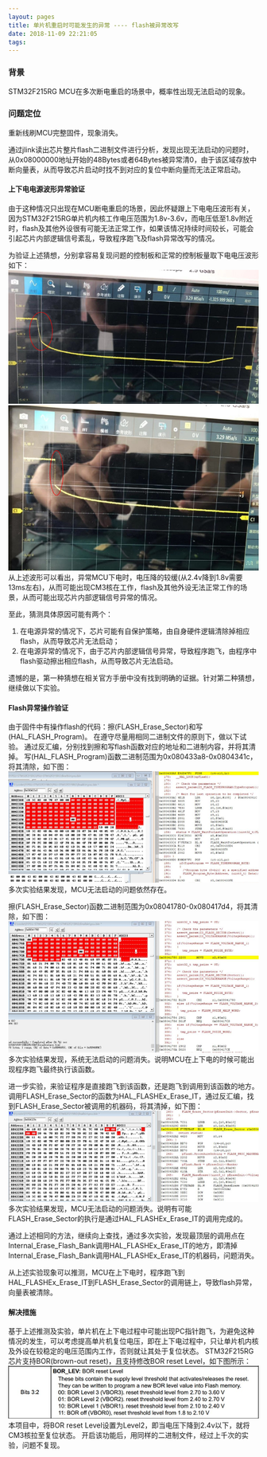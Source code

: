 ```yaml
---
layout: pages
title: 单片机重启时可能发生的异常 ---- flash被异常改写
date: 2018-11-09 22:21:05
tags:
---
```

### 背景
STM32F215RG MCU在多次断电重启的场景中，概率性出现无法启动的现象。

### 问题定位
重新线刷MCU完整固件，现象消失。

通过jlink读出芯片整片flash二进制文件进行分析，发现出现无法启动的问题时，从0x08000000地址开始的48Bytes或者64Bytes被异常清0，由于该区域存放中断向量表，从而导致芯片启动时找不到对应的复位中断向量而无法正常启动。

#### 上下电电源波形异常验证
由于这种情况只出现在MCU断电重启的场景，因此怀疑跟上下电电压波形有关，因为STM32F215RG单片机内核工作电压范围为1.8v-3.6v，而电压低至1.8v附近时，flash及其他外设很有可能无法正常工作，如果该情况持续时间较长，可能会引起芯片内部逻辑信号紊乱，导致程序跑飞及flash异常改写的情况。

为验证上述猜想，分别拿容易复现问题的控制板和正常的控制板量取下电电压波形如下：
![](/images/mcu-power-on-erase-flash/fault-vol.png)
![](/images/mcu-power-on-erase-flash/normal-vol.png)
从上述波形可以看出，异常MCU下电时，电压降的较缓(从2.4v降到1.8v需要13ms左右)，从而可能出现CM3核在工作，flash及其他外设无法正常工作的场景，从而可能出现芯片内部逻辑信号异常的情况。

至此，猜测具体原因可能有两个：
1. 在电源异常的情况下，芯片可能有自保护策略，由自身硬件逻辑清除掉相应flash，从而导致芯片无法启动；
2. 在电源异常的情况下，由于芯片内部逻辑信号异常，导致程序跑飞，由程序中flash驱动擦出相应flash，从而导致芯片无法启动。

遗憾的是，第一种猜想在相关官方手册中没有找到明确的证据。针对第二种猜想，继续做以下实验。

#### Flash异常操作验证
由于固件中有操作flash的代码：擦(FLASH_Erase_Sector)和写(HAL_FLASH_Program)。
在遵守尽量用相同二进制文件的原则下，做以下试验。
通过反汇编，分别找到擦和写flash函数对应的地址和二进制内容，并将其清掉。
写(HAL_FLASH_Program)函数二进制范围为0x080433a8-0x0804341c，将其清除，如下图：
![](/images/mcu-power-on-erase-flash/disable-flash-write.png)
多次实验结果发现，MCU无法启动的问题依然存在。

擦(FLASH_Erase_Sector)函数二进制范围为0x08041780-0x080417d4，将其清除，如下图：
![](/images/mcu-power-on-erase-flash/disable-flash-erase.png)
多次实验结果发现，系统无法启动的问题消失。说明MCU在上下电的时候可能出现程序跑飞最终执行该函数。

进一步实验，来验证程序是直接跑飞到该函数，还是跑飞到调用到该函数的地方。
调用FLASH_Erase_Sector的函数为HAL_FLASHEx_Erase_IT，通过反汇编，找到FLASH_Erase_Sector被调用的机器码，将其清掉，如下图：
![](/images/mcu-power-on-erase-flash/disable-flash-erase-called.png)
多次实验结果发现，MCU无法启动的问题消失。说明有可能FLASH_Erase_Sector的执行是通过HAL_FLASHEx_Erase_IT的调用完成的。

通过上述相同的方法，继续向上查找，通过多次实验，发现最顶层的调用点在Internal_Erase_Flash_Bank调用HAL_FLASHEx_Erase_IT的地方，即清掉Internal_Erase_Flash_Bank调用HAL_FLASHEx_Erase_IT的机器码，问题消失。

从上述实验现象可以推测，MCU在上下电时，程序跑飞到HAL_FLASHEx_Erase_IT到FLASH_Erase_Sector的调用链上，导致flash异常，向量表被清除。

#### 解决措施
基于上述推测及实验，单片机在上下电过程中可能出现PC指针跑飞，为避免这种情况的发生，可以考虑提高单片机复位电压，即在上下电过程中，只让单片机内核及外设在较稳定的电压范围内工作，否则就让其处于复位状态。
STM32F215RG芯片支持BOR(brown-out reset)，且支持修改BOR reset Level，如下图所示：
![](/images/mcu-power-on-erase-flash/BOR-reset-level.png)
本项目中，将BOR reset Level设置为Level2，即当电压下降到2.4v以下，就将CM3核拉至复位状态。
开启该功能后，用同样的二进制文件，经过上千次的实验，问题不复现。

